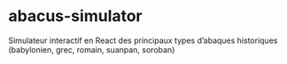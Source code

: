 # abacus-simulator
Simulateur interactif en React des principaux types d’abaques historiques (babylonien, grec, romain, suanpan, soroban)
